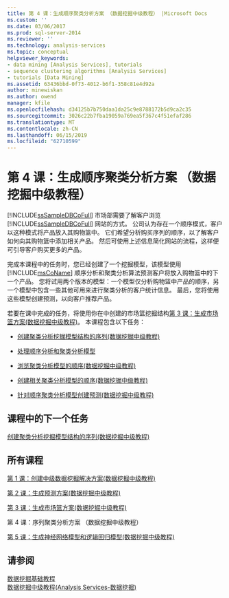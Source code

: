 ```yaml
---
title: 第 4 课：生成顺序聚类分析方案 （数据挖掘中级教程） |Microsoft Docs
ms.custom: ''
ms.date: 03/06/2017
ms.prod: sql-server-2014
ms.reviewer: ''
ms.technology: analysis-services
ms.topic: conceptual
helpviewer_keywords:
- data mining [Analysis Services], tutorials
- sequence clustering algorithms [Analysis Services]
- tutorials [Data Mining]
ms.assetid: 63436bbd-0f73-4012-b6f1-358c81e4d92a
author: minewiskan
ms.author: owend
manager: kfile
ms.openlocfilehash: d34125b7b750daa1da25c9e8788172b5d9ca2c35
ms.sourcegitcommit: 3026c22b7fba19059a769ea5f367c4f51efaf286
ms.translationtype: MT
ms.contentlocale: zh-CN
ms.lasthandoff: 06/15/2019
ms.locfileid: "62710599"
---
```

# <a name="lesson-4-building-a-sequence-clustering-scenario-intermediate-data-mining-tutorial"></a>第 4 课：生成顺序聚类分析方案 （数据挖掘中级教程）
  [!INCLUDE[ssSampleDBCoFull](../includes/sssampledbcofull-md.md)] 市场部需要了解客户浏览 [!INCLUDE[ssSampleDBCoFull](../includes/sssampledbcofull-md.md)] 网站的方式。 公司认为存在一个顺序模式，客户以这种模式将产品放入其购物篮中。 它们希望分析购买序列的顺序，以了解客户如何向其购物篮中添加相关产品。 然后可使用上述信息简化网站的流程，这样便可引导客户购买更多的产品。  
  
 完成本课程中的任务时，您已经创建了一个挖掘模型，该模型使用 [!INCLUDE[msCoName](../includes/msconame-md.md)] 顺序分析和聚类分析算法预测客户将放入购物篮中的下一个产品。 您将试用两个版本的模型：一个模型仅分析购物篮中产品的顺序，另一个模型中包含一些其他可用来进行聚类分析的客户统计信息。 最后，您将使用这些模型创建预测，以向客户推荐产品。  
  
 若要在课中完成的任务，将使用你在中创建的市场篮挖掘结构[第 3 课：生成市场篮方案&#40;数据挖掘中级教程&#41;](../../2014/tutorials/lesson-3-building-a-market-basket-scenario-intermediate-data-mining-tutorial.md)。 本课程包含以下任务：  
  
-   [创建聚类分析挖掘模型结构的序列&#40;数据挖掘中级教程&#41;](../../2014/tutorials/create-sequence-clustering-mining-model-intermediate-data-mining.md)  
  
-   [处理顺序分析和聚类分析模型](../../2014/tutorials/processing-the-sequence-clustering-model.md)  
  
-   [浏览聚类分析模型的顺序&#40;数据挖掘中级教程&#41;](../../2014/tutorials/exploring-the-sequence-clustering-model-intermediate-data-mining-tutorial.md)  
  
-   [创建相关聚类分析模型的顺序&#40;数据挖掘中级教程&#41;](../../2014/tutorials/creating-a-related-sequence-clustering-model-intermediate-data-mining-tutorial.md)  
  
-   [针对顺序聚类分析模型创建预测&#40;数据挖掘中级教程&#41;](../../2014/tutorials/create-predictions-on-model-intermediate-data-mining-tutorial.md)  
  
## <a name="next-task-in-lesson"></a>课程中的下一个任务  
 [创建聚类分析挖掘模型结构的序列&#40;数据挖掘中级教程&#41;](../../2014/tutorials/create-sequence-clustering-mining-model-intermediate-data-mining.md)  
  
## <a name="all-lessons"></a>所有课程  
 [第 1 课：创建中级数据挖掘解决方案&#40;数据挖掘中级教程&#41;](../../2014/tutorials/lesson-1-create-solution-intermediate-data-mining-tutorial.md)  
  
 [第 2 课：生成预测方案&#40;数据挖掘中级教程&#41;](../../2014/tutorials/lesson-2-building-a-forecasting-scenario-intermediate-data-mining-tutorial.md)  
  
 [第 3 课：生成市场篮方案&#40;数据挖掘中级教程&#41;](../../2014/tutorials/lesson-3-building-a-market-basket-scenario-intermediate-data-mining-tutorial.md)  
  
 第 4 课：序列聚类分析方案 （数据挖掘中级教程）  
  
 [第 5 课：生成神经网络模型和逻辑回归模型&#40;数据挖掘中级教程&#41;](../../2014/tutorials/lesson-5-build-models-intermediate-data-mining-tutorial.md)  
  
## <a name="see-also"></a>请参阅  
 [数据挖掘基础教程](../../2014/tutorials/basic-data-mining-tutorial.md)   
 [数据挖掘中级教程&#40;Analysis Services-数据挖掘&#41;](../../2014/tutorials/intermediate-data-mining-tutorial-analysis-services-data-mining.md)  
  
  
